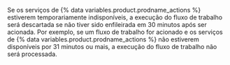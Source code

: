Se os serviços de {% data variables.product.prodname_actions %} estiverem temporariamente indisponíveis, a execução do fluxo de trabalho será descartada se não tiver sido enfileirada em 30 minutos após ser acionada. Por exemplo, se um fluxo de trabalho for acionado e os serviços de {% data variables.product.prodname_actions %} não estiverem disponíveis por 31 minutos ou mais, a execução do fluxo de trabalho não será processada.
